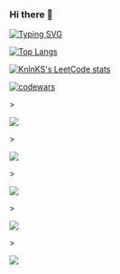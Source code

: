 ### Hi there 👋

[![Typing SVG](https://readme-typing-svg.herokuapp.com?color=%2336BCF7&lines=Python+for+the+win)](https://git.io/typing-svg)

[![Top Langs](https://github-readme-stats.vercel.app/api/top-langs/?username=SGGM&hide=TypeScript)](https://github.com/SGGM/github-readme-stats)

[![KnlnKS's LeetCode stats](https://leetcode-stats-six.vercel.app/api?username=Arctic__Fox&theme=dark)](https://github.com/SGGM/leetcode-stats)

[![codewars](https://www.codewars.com/users/SGGM/badges/large)](https://www.codewars.com/users/SGGM)


<!--Карточка профиля:-->>
![](https://github-profile-summary-cards.vercel.app/api/cards/profile-details?username=SGGM&theme=solarized_dark)

<!--Статистика языков в коммитах:-->>
![](https://github-profile-summary-cards.vercel.app/api/cards/most-commit-language?username=SGGM&theme=solarized_dark)

<!--Статистика языков в репозиториях:-->>
![](https://github-profile-summary-cards.vercel.app/api/cards/repos-per-language?username=SGGM&theme=solarized_dark)

<!--Статистика профиля:-->>
![](https://github-profile-summary-cards.vercel.app/api/cards/stats?username=SGGM&theme=solarized_dark)

<!--Данные по коммитам за сутки:-->>
![](https://github-profile-summary-cards.vercel.app/api/cards/productive-time?username=SGGM&theme=solarized_dark)

<!--
**SGGM/SGGM** is a ✨ _special_ ✨ repository because its `README.md` (this file) appears on your GitHub profile.

Here are some ideas to get you started:

- 🔭 I’m currently working on ...
- 🌱 I’m currently learning ...
- 👯 I’m looking to collaborate on ...
- 🤔 I’m looking for help with ...
- 💬 Ask me about ...
- 📫 How to reach me: ...
- 😄 Pronouns: ...
- ⚡ Fun fact: ...
-->
